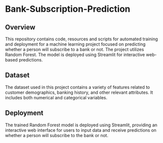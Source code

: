 # Bank-Subscription-Prediction

## Overview
This repository contains code, resources and scripts for automated training and deployment for a machine learning project focused on predicting whether a person will subscribe to a bank or not. The project utilizes Random Forest. The model is deployed using Streamlit for interactive web-based predictions.

## Dataset
The dataset used in this project contains a variety of features related to customer demographics, banking history, and other relevant attributes. It includes both numerical and categorical variables. 

## Deployment
The trained Random Forest model is deployed using Streamlit, providing an interactive web interface for users to input data and receive predictions on whether a person will subscribe to the bank or not.

 
